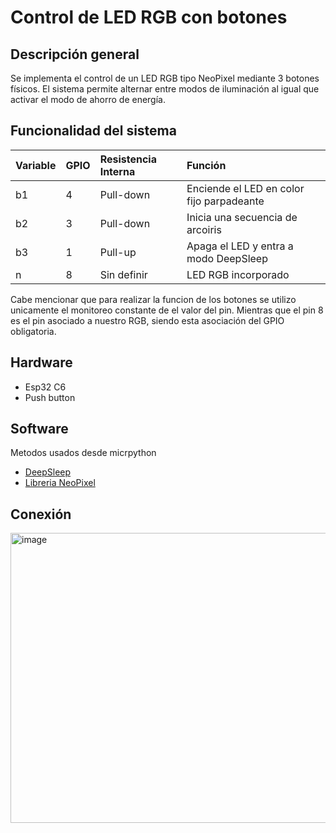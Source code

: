 # Control de LED RGB con botones 

## Descripción general
Se implementa el control de un LED RGB tipo NeoPixel mediante 3 botones físicos. El sistema permite alternar entre modos de iluminación al igual que activar el modo de ahorro de energía.
## Funcionalidad del sistema 

| Variable | GPIO | Resistencia Interna | Función |
|:----|:---------|:-------------|:--------------------------|
| b1 | 4 | Pull-down | Enciende el LED en color fijo parpadeante |
b2|3|Pull-down|Inicia una secuencia de arcoiris|
b3|1|Pull-up|Apaga el LED y entra a modo DeepSleep|
n|8|Sin definir|LED RGB incorporado|

Cabe mencionar que para realizar la funcion de los botones se utilizo unicamente el monitoreo constante de el valor del pin. Mientras que el pin 8 es el pin asociado a nuestro RGB, siendo esta asociación del GPIO obligatoria.

## Hardware
- Esp32 C6
- Push button
  
## Software
Metodos usados desde micrpython
- [DeepSleep](https://docs.micropython.org/en/latest/library/machine.html#power-related-functions)
- [Libreria NeoPixel](https://docs.micropython.org/en/latest/library/neopixel.html)

## Conexión
<img width="598" height="464" alt="image" src="https://github.com/user-attachments/assets/f20e1e9e-9af4-4818-b037-fcffea74df03" />
